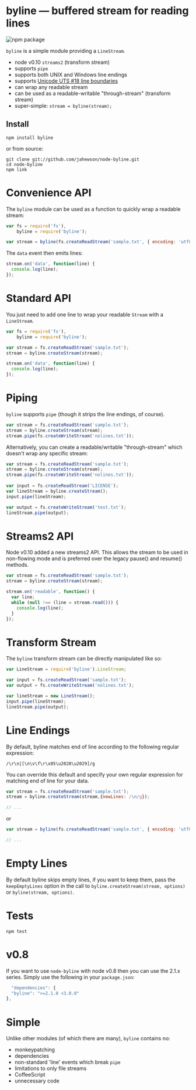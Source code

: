 # byline — buffered stream for reading lines

![npm package](https://nodei.co/npm/byline.png?downloads=true&downloadRank=true)

`byline` is a simple module providing a `LineStream`.

- node v0.10 `streams2` (transform stream)
- supports `pipe`
- supports both UNIX and Windows line endings
- supports [Unicode UTS #18 line boundaries](http://www.unicode.org/reports/tr18/#Line_Boundaries)
- can wrap any readable stream
- can be used as a readable-writable "through-stream" (transform stream)
- super-simple: `stream = byline(stream);`

## Install

    npm install byline

or from source:

    git clone git://github.com/jahewson/node-byline.git
    cd node-byline
    npm link

# Convenience API

The `byline` module can be used as a function to quickly wrap a readable stream:

```javascript
var fs = require('fs'),
    byline = require('byline');

var stream = byline(fs.createReadStream('sample.txt', { encoding: 'utf8' }));
```

The `data` event then emits lines:

```javascript
stream.on('data', function(line) {
  console.log(line);
});
```

# Standard API
    
You just need to add one line to wrap your readable `Stream` with a `LineStream`.

```javascript
var fs = require('fs'),	
    byline = require('byline');

var stream = fs.createReadStream('sample.txt');
stream = byline.createStream(stream);

stream.on('data', function(line) {
  console.log(line);
});
```

# Piping

`byline` supports `pipe` (though it strips the line endings, of course).

```javascript
var stream = fs.createReadStream('sample.txt');
stream = byline.createStream(stream);
stream.pipe(fs.createWriteStream('nolines.txt'));
```

Alternatively, you can create a readable/writable "through-stream" which doesn't wrap any specific
stream:

```javascript
var stream = fs.createReadStream('sample.txt');
stream = byline.createStream(stream);
stream.pipe(fs.createWriteStream('nolines.txt'));
	
var input = fs.createReadStream('LICENSE');
var lineStream = byline.createStream();
input.pipe(lineStream);

var output = fs.createWriteStream('test.txt');
lineStream.pipe(output);
```

# Streams2 API
    
Node v0.10 added a new streams2 API. This allows the stream to be used in non-flowing mode and is
preferred over the legacy pause() and resume() methods.

```javascript
var stream = fs.createReadStream('sample.txt');
stream = byline.createStream(stream);

stream.on('readable', function() {
  var line;
  while (null !== (line = stream.read())) {
    console.log(line);
  }
});
```

# Transform Stream

The `byline` transform stream can be directly manipulated like so:

```javascript
var LineStream = require('byline').LineStream;

var input = fs.createReadStream('sample.txt');
var output = fs.createWriteStream('nolines.txt');

var lineStream = new LineStream();
input.pipe(lineStream);
lineStream.pipe(output);

```

# Line Endings

By default, byline matches end of line according to the following regular expression:

```regexp
/\r\n|[\n\v\f\r\x85\u2028\u2029]/g
```

You can override this default and specify your own regular expression for matching end of line for
your data. 

```javascript
var stream = fs.createReadStream('sample.txt');
stream = byline.createStream(stream,{newLines: /\n/g});

// ...
```

or

```javascript
var stream = byline(fs.createReadStream('sample.txt', { encoding: 'utf8' }),{newLines: /\n/g});

// ...
```

# Empty Lines

By default byline skips empty lines, if you want to keep them, pass the `keepEmptyLines` option in
the call to `byline.createStream(stream, options)` or `byline(stream, options)`.

# Tests

    npm test

# v0.8

If you want to use `node-byline` with node v0.8 then you can use the 2.1.x series. Simply use the
following in your `package.json`:

```javascript
  "dependencies": {
  "byline": ">=2.1.0 <3.0.0"
},
```

# Simple
Unlike other modules (of which there are many), `byline` contains no:

- monkeypatching
- dependencies
- non-standard 'line' events which break `pipe`
- limitations to only file streams
- CoffeeScript
- unnecessary code
